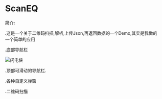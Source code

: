 # ScanEQ
简介:

.这是一个关于二维码扫描,解析,上传Json,再返回数据的一个Demo,其实是我做的一个简单的应用



.底部导航栏


![闪电侠](https://github.com/FlashQin/Imgs/raw/master/timg.png)

.顶部可滑动的导航栏.


.各种自定义弹窗


.二维码扫描

